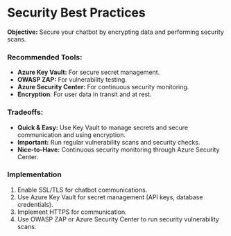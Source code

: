 # Security Best Practices

**Objective:**
Secure your chatbot by encrypting data and performing security scans.

### **Recommended Tools:**
- **Azure Key Vault:** For secure secret management.
- **OWASP ZAP:** For vulnerability testing.
- **Azure Security Center:** For continuous security monitoring.
- **Encryption**: For user data in transit and at rest.

### **Tradeoffs:**
- **Quick & Easy:** Use Key Vault to manage secrets and secure communication and using encryption.
- **Important:** Run regular vulnerability scans and security checks.
- **Nice-to-Have:** Continuous security monitoring through Azure Security Center.

### Implementation
1. Enable SSL/TLS for chatbot communications.
2. Use Azure Key Vault for secret management (API keys, database credentials).
3. Implement HTTPS for communication.
4. Use OWASP ZAP or Azure Security Center to run security vulnerability scans.
